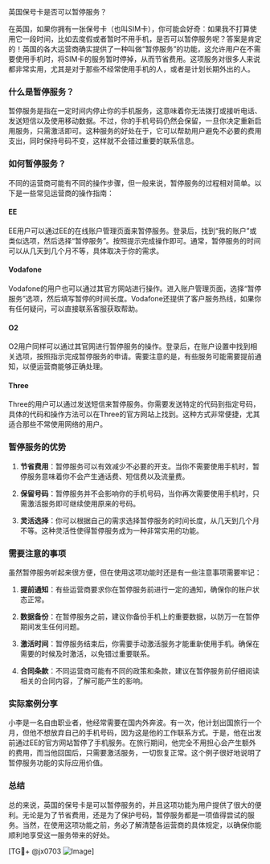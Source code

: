 英国保号卡是否可以暂停服务？

在英国，如果你拥有一张保号卡（也叫SIM卡），你可能会好奇：如果我不打算使用它一段时间，比如去度假或者暂时不用手机，是否可以暂停服务呢？答案是肯定的！英国的各大运营商确实提供了一种叫做“暂停服务”的功能，这允许用户在不需要使用手机时，将SIM卡的服务暂时停掉，从而节省费用。这项服务对很多人来说都非常实用，尤其是对于那些不经常使用手机的人，或者是计划长期外出的人。

### 什么是暂停服务？

暂停服务是指在一定时间内停止你的手机服务，这意味着你无法拨打或接听电话、发送短信以及使用移动数据。不过，你的手机号码仍然会保留，一旦你决定重新启用服务，只需激活即可。这种服务的好处在于，它可以帮助用户避免不必要的费用支出，同时保持号码不变，这样就不会错过重要的联系信息。

### 如何暂停服务？

不同的运营商可能有不同的操作步骤，但一般来说，暂停服务的过程相对简单。以下是一些常见运营商的操作指南：

#### EE
EE用户可以通过EE的在线账户管理页面来暂停服务。登录后，找到“我的账户”或类似选项，然后选择“暂停服务”。按照提示完成操作即可。通常，暂停服务的时间可以从几天到几个月不等，具体取决于你的需求。

#### Vodafone
Vodafone的用户也可以通过其官方网站进行操作。进入账户管理页面，选择“暂停服务”选项，然后填写暂停的时间长度。Vodafone还提供了客户服务热线，如果你有任何疑问，可以直接联系客服获取帮助。

#### O2
O2用户同样可以通过其官网进行暂停服务的操作。登录后，在账户设置中找到相关选项，按照指示完成暂停服务的申请。需要注意的是，有些服务可能需要提前通知，以便运营商能够正确处理。

#### Three
Three的用户可以通过发送短信来暂停服务。你需要发送特定的代码到指定号码，具体的代码和操作方法可以在Three的官方网站上找到。这种方式非常便捷，尤其适合那些不常使用网络的用户。

### 暂停服务的优势

1. **节省费用**：暂停服务可以有效减少不必要的开支。当你不需要使用手机时，暂停服务意味着你不会产生通话费、短信费以及流量费。
   
2. **保留号码**：暂停服务并不会影响你的手机号码，当你再次需要使用手机时，只需激活服务即可继续使用原来的号码。

3. **灵活选择**：你可以根据自己的需求选择暂停服务的时间长度，从几天到几个月不等。这种灵活性使得暂停服务成为一种非常实用的功能。

### 需要注意的事项

虽然暂停服务听起来很方便，但在使用这项功能时还是有一些注意事项需要牢记：

1. **提前通知**：有些运营商要求你在暂停服务前进行一定的通知，确保你的账户状态正常。

2. **数据备份**：在暂停服务之前，建议你备份手机上的重要数据，以防万一在暂停期间发生任何问题。

3. **激活时间**：暂停服务结束后，你需要手动激活服务才能重新使用手机。确保在需要的时候及时激活，以免错过重要联系。

4. **合同条款**：不同运营商可能有不同的政策和条款，建议在暂停服务前仔细阅读相关的合同内容，了解可能产生的影响。

### 实际案例分享

小李是一名自由职业者，他经常需要在国内外奔波。有一次，他计划出国旅行一个月，但他不想放弃自己的手机号码，因为这是他的工作联系方式。于是，他在出发前通过EE的官方网站暂停了手机服务。在旅行期间，他完全不用担心会产生额外的费用，而当他回国后，只需要激活服务，一切恢复正常。这个例子很好地说明了暂停服务功能的实际应用价值。

### 总结

总的来说，英国的保号卡是可以暂停服务的，并且这项功能为用户提供了很大的便利。无论是为了节省费用，还是为了保护号码，暂停服务都是一项值得尝试的服务。当然，在使用这项功能之前，务必了解清楚各运营商的具体规定，以确保你能顺利地享受这一服务带来的好处。

[TG💪+ @jx0703 ![Image](https://github.com/user-attachments/assets/dbca1d08-cadb-493c-b0ec-ad6f7a83f270)]